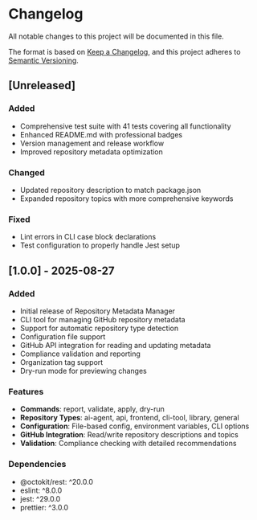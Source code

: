 # Changelog

All notable changes to this project will be documented in this file.

The format is based on [Keep a Changelog](https://keepachangelog.com/en/1.0.0/),
and this project adheres to [Semantic Versioning](https://semver.org/spec/v2.0.0.html).

## [Unreleased]

### Added

- Comprehensive test suite with 41 tests covering all functionality
- Enhanced README.md with professional badges
- Version management and release workflow
- Improved repository metadata optimization

### Changed

- Updated repository description to match package.json
- Expanded repository topics with more comprehensive keywords

### Fixed

- Lint errors in CLI case block declarations
- Test configuration to properly handle Jest setup

## [1.0.0] - 2025-08-27

### Added

- Initial release of Repository Metadata Manager
- CLI tool for managing GitHub repository metadata
- Support for automatic repository type detection
- Configuration file support
- GitHub API integration for reading and updating metadata
- Compliance validation and reporting
- Organization tag support
- Dry-run mode for previewing changes

### Features

- **Commands**: report, validate, apply, dry-run
- **Repository Types**: ai-agent, api, frontend, cli-tool, library, general
- **Configuration**: File-based config, environment variables, CLI options
- **GitHub Integration**: Read/write repository descriptions and topics
- **Validation**: Compliance checking with detailed recommendations

### Dependencies

- @octokit/rest: ^20.0.0
- eslint: ^8.0.0
- jest: ^29.0.0
- prettier: ^3.0.0
